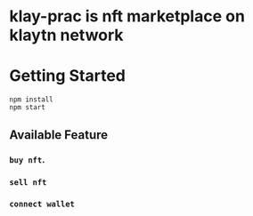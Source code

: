 # klay-prac is nft marketplace on klaytn network

# Getting Started

```
npm install
npm start
```

## Available Feature

### `buy nft`.

### `sell nft`

### `connect wallet`

